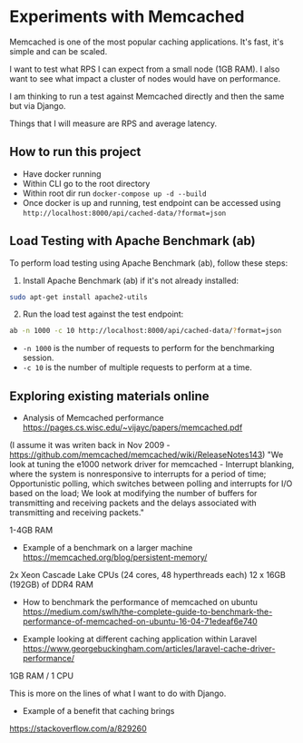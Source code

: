 # Experiments with Memcached

Memcached is one of the most popular caching applications. It's fast, it's simple and can be scaled.

I want to test what RPS I can expect from a small node (1GB RAM).
I also want to see what impact a cluster of nodes would have on performance.

I am thinking to run a test against Memcached directly and then the same but via Django.

Things that I will measure are RPS and average latency.

## How to run this project

- Have docker running
- Within CLI go to the root directory
- Within root dir run `docker-compose up -d --build`
- Once docker is up and running, test endpoint can be accessed using `http://localhost:8000/api/cached-data/?format=json`

## Load Testing with Apache Benchmark (ab)

To perform load testing using Apache Benchmark (ab), follow these steps:

1. Install Apache Benchmark (ab) if it's not already installed:

```sh
sudo apt-get install apache2-utils
```

2. Run the load test against the test endpoint:

```sh
ab -n 1000 -c 10 http://localhost:8000/api/cached-data/?format=json
```

- `-n 1000` is the number of requests to perform for the benchmarking session.
- `-c 10` is the number of multiple requests to perform at a time.


## Exploring existing materials online

- Analysis of Memcached performance
https://pages.cs.wisc.edu/~vijayc/papers/memcached.pdf

(I assume it was writen back in Nov 2009 - https://github.com/memcached/memcached/wiki/ReleaseNotes143)
"We look at tuning the e1000 network driver for memcached - Interrupt blanking, where the system is nonresponsive to interrupts for a period of time; Opportunistic
polling, which switches between polling and interrupts for
I/O based on the load; We look at modifying the number of
buffers for transmitting and receiving packets and the delays
associated with transmitting and receiving packets."

1-4GB RAM

- Example of a benchmark on a larger machine
https://memcached.org/blog/persistent-memory/

2x Xeon Cascade Lake CPUs (24 cores, 48 hyperthreads each)
12 x 16GB (192GB) of DDR4 RAM

- How to benchmark the performance of memcached on ubuntu
https://medium.com/swlh/the-complete-guide-to-benchmark-the-performance-of-memcached-on-ubuntu-16-04-71edeaf6e740

- Example looking at different caching application within Laravel
https://www.georgebuckingham.com/articles/laravel-cache-driver-performance/

1GB RAM / 1 CPU

This is more on the lines of what I want to do with Django.

- Example of a benefit that caching brings 

https://stackoverflow.com/a/829260